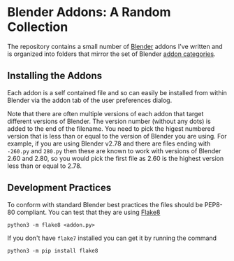 # Blender Addons: A Random Collection

The repository contains a small number of [Blender](https://www.blender.org) addons I've written and is organized
into folders that mirror the set of Blender [addon categories](https://wiki.blender.org/wiki/Process/Addons/Guidelines/metainfo#category).

## Installing the Addons
Each addon is a self contained file and so can easily be installed from within Blender
via the addon tab of the user preferences dialog.

Note that there are often multiple versions of each addon that target different versions
of Blender. The version number (without any dots) is added to the end of the filename.
You need to pick the higest numbered version that is less than or equal to the version
of Blender you are using. For example, if you are using Blender v2.78 and there are files
ending with `-260.py` and `280.py` then these are known to work with versions of Blender
2.60 and 2.80, so you would pick the first file as 2.60 is the highest version less than
or equal to 2.78.

## Development Practices
To conform with standard Blender best practices the files should be PEP8-80 compliant.
You can test that they are using [Flake8](http://flake8.pycqa.org)
```
python3 -m flake8 <addon.py>
```
If you don't have `flake7` installed you can get it by running the command
```
python3 -m pip install flake8
```
